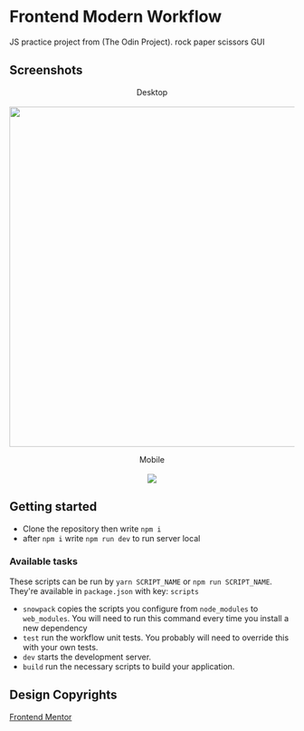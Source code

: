 # Frontend Modern Workflow

JS practice project from (The Odin Project). rock paper scissors GUI

## Screenshots

<p align="center">
   Desktop
   <br></br>
  <img width="600" src="https://github.com/osamamammar/GUI-rock-paper-scissors/blob/main/src/images/desktop.png?raw=true">
</p>

<p align="center">
   Mobile
   <br></br>
  <img src="https://raw.githubusercontent.com/osamamammar/GUI-rock-paper-scissors/main/src/images/mobile.png">
</p>

## Getting started

- Clone the repository then write `npm i`
- after `npm i` write `npm run dev` to run server local

### Available tasks

These scripts can be run by `yarn SCRIPT_NAME` or `npm run SCRIPT_NAME`. They're available in `package.json` with key: `scripts`

- `snowpack` copies the scripts you configure from `node_modules` to `web_modules`. You will need to run this command every time you install a new dependency
- `test` run the workflow unit tests. You probably will need to override this with your own tests.
- `dev` starts the development server.
- `build` run the necessary scripts to build your application.

## Design Copyrights

[Frontend Mentor](https://www.frontendmentor.io/challenges/rock-paper-scissors-game-pTgwgvgH)
